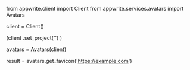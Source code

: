 from appwrite.client import Client
from appwrite.services.avatars import Avatars

client = Client()

(client
  .set_project('')
)

avatars = Avatars(client)

result = avatars.get_favicon('https://example.com')
